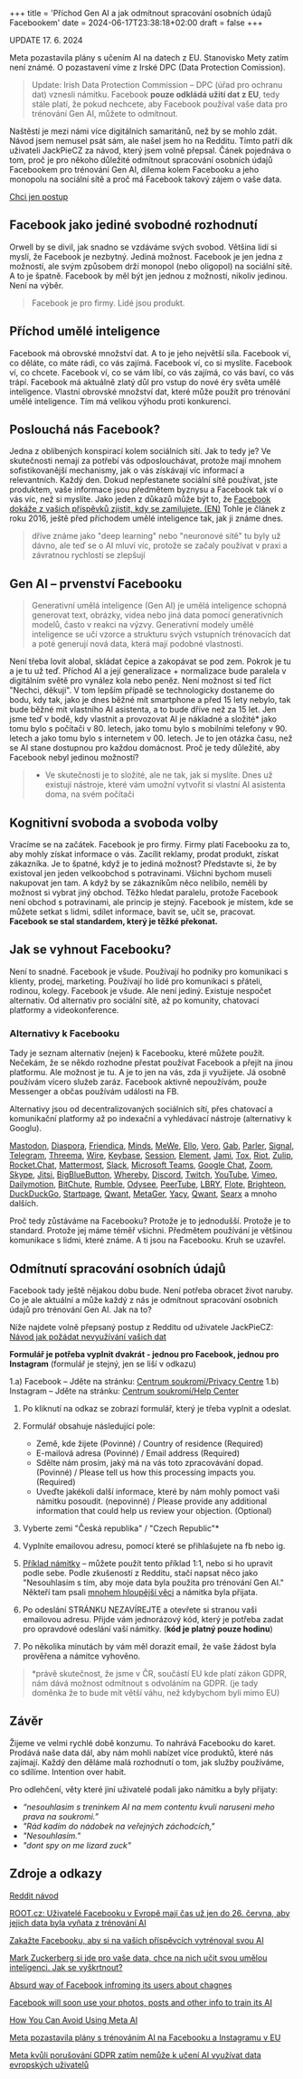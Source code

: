 +++
title = 'Příchod Gen AI a jak odmítnout spracování osobních údajů Facebookem'
date = 2024-06-17T23:38:18+02:00
draft = false
+++

UPDATE 17. 6. 2024

Meta pozastavila plány s učením AI na datech z EU. Stanovisko Mety zatím není známé. O pozastavení víme z Irské DPC (Data Protection Comission).

> Update: Irish Data Protection Commission – DPC (úřad pro ochranu dat) vznesli námitku. Facebook **pouze odkládá užití dat z EU**, tedy stále platí, že pokud nechcete, aby Facebook používal vaše data pro trénování Gen AI, můžete to odmítnout.

Naštěstí je mezi námi více digitálních samaritánů, než by se mohlo zdát. Návod jsem nemusel psát sám, ale našel jsem ho na Redditu. Tímto patří dík uživateli JackPieCZ za návod, který jsem volně přepsal. Čánek pojednáva o tom, proč je pro někoho důležité odmítnout spracování osobních údajů Facebookem pro trénování Gen AI, dilema kolem Facebooku a jeho monopolu na sociální sítě a proč má Facebook takový zájem o vaše data.

[Chci jen postup](#odmítnutí-spracování-osobních-údajů)

## Facebook jako jediné svobodné rozhodnutí

Orwell by se divil, jak snadno se vzdáváme svých svobod. Většina lidí si myslí, že Facebook je nezbytný. Jediná možnost. Facebook je jen jedna z možností, ale svým způsobem drží monopol (nebo oligopol) na sociální sítě. A to je špatně. Facebook by měl být jen jednou z možností, nikoliv jedinou. Není na výběr.

> Facebook je pro firmy. Lidé jsou produkt.

## Příchod umělé inteligence

Facebook má obrovské množství dat. A to je jeho největší síla. Facebook ví, co děláte, co máte rádi, co vás zajímá. Facebook ví, co si myslíte. Facebook ví, co chcete. Facebook ví, co se vám líbí, co vás zajímá, co vás baví, co vás trápí. Facebook má aktuálně zlatý důl pro vstup do nové éry světa umělé inteligence. Vlastní obrovské množství dat, které může použít pro trénování umělé inteligence. Tím má velikou výhodu proti konkurenci.

## Poslouchá nás Facebook?

Jedna z oblíbených konspirací kolem sociálních sítí. Jak to tedy je? Ve skutečnosti nemají za potřebí vás odposlouchávat, protože mají mnohem sofistikovanější mechanismy, jak o vás získávají víc informací a relevantních. Každý den. Dokud nepřestanete sociální sítě používat, jste produktem, vaše informace jsou předmětem byznysu a Facebook tak ví o vás víc, než si myslíte. Jako jeden z důkazů může být to, že [Facebook dokáže z vašich příspěvků zjistit, kdy se zamilujete. (EN)](https://www.forbes.com/sites/ianmorris/2016/12/31/facebook-knows-when-you-fall-in-love-and-thats-pretty-creepy/) Tohle je článek z roku 2016, ještě před příchodem umělé inteligence tak, jak ji známe dnes.
> dříve známe jako "deep learning" nebo "neuronové sítě" tu byly už dávno, ale teď se o AI mluví víc, protože se začaly používat v praxi a závratnou rychlostí se zlepšují

## Gen AI – prvenství Facebooku

> Generativní umělá inteligence (Gen AI) je umělá inteligence schopná generovat text, obrázky, videa nebo jiná data pomocí generativních modelů, často v reakci na výzvy. Generativní modely umělé inteligence se učí vzorce a strukturu svých vstupních trénovacích dat a poté generují nová data, která mají podobné vlastnosti.

Není třeba lovit alobal, skládat čepice a zakopávat se pod zem. Pokrok je tu a je tu už teď. Příchod AI a její generalizace + normalizace bude paralela v digitálním světě pro vynález kola nebo peněz. Není možnost si teď říct "Nechci, děkuji". V tom lepším případě se technologicky dostaneme do bodu, kdy tak, jako je dnes běžné mít smartphone a před 15 lety nebylo, tak bude běžné mít vlastního AI asistenta, a to bude dříve než za 15 let. Jen jsme teď v bodě, kdy vlastnit a provozovat AI je nákladné a složité* jako tomu bylo s počítači v 80. letech, jako tomu bylo s mobilními telefony v 90. letech a jako tomu bylo s internetem v 00. letech. Je to jen otázka času, než se AI stane dostupnou pro každou domácnost. Proč je tedy důležité, aby Facebook nebyl jedinou možností?

> * Ve skutečnosti je to složité, ale ne tak, jak si myslíte. Dnes už existují nástroje, které vám umožní vytvořit si vlastní AI asistenta doma, na svém počítači

## Kognitivní svoboda a svoboda volby
Vracíme se na začátek. Facebook je pro firmy. Firmy platí Facebooku za to, aby mohly získat informace o vás. Zacílit reklamy, prodat produkt, získat zákazníka. Je to špatné, když je to jediná možnost? Představte si, že by existoval jen jeden velkoobchod s potravinami. Všichni bychom museli nakupovat jen tam. A když by se zákazníkům něco nelíbilo, neměli by možnost si vybrat jiný obchod. Těžko hledat paralelu, protože Facebook není obchod s potravinami, ale princip je stejný. Facebook je místem, kde se můžete setkat s lidmi, sdílet informace, bavit se, učit se, pracovat. **Facebook se stal standardem, který je těžké překonat.**

## Jak se vyhnout Facebooku?

Není to snadné. Facebook je všude. Používají ho podniky pro komunikaci s klienty, prodej, marketing. Používají ho lidé pro komunikaci s přáteli, rodinou, kolegy. Facebook je všude. Ale není jediný. Existuje nespočet alternativ. Od alternativ pro sociální sítě, až po komunity, chatovací platformy a videokonference.

### Alternativy k Facebooku

Tady je seznam alternativ (nejen) k Facebooku, které můžete použít. Nečekám, že se někdo rozhodne přestat používat Facebook a přejít na jinou platformu. Ale možnost je tu. A je to jen na vás, zda ji využijete. Já osobně používám vícero služeb zaráz. Facebook aktivně nepoužívám, použe Messenger a občas používám události na FB.

Alternativy jsou od decentralizovaných sociálních sítí, přes chatovací a komunikační platformy až po indexační a vyhledávací nástroje (alternativy k Googlu).

[Mastodon](https://joinmastodon.org/), [Diaspora](https://diasporafoundation.org/), [Friendica](https://friendi.ca/), [Minds](https://www.minds.com/), [MeWe](https://mewe.com/), [Ello](https://en.wikipedia.org/wiki/Ello_(social_network)), [Vero](https://www.vero.co/), [Gab](https://gab.com/), [Parler](https://parler.com/), [Signal](https://signal.org/), [Telegram](https://telegram.org/), [Threema](https://threema.ch/), [Wire](https://wire.com/), [Keybase](https://keybase.io/), [Session](https://getsession.org/), [Element](https://element.io/), [Jami](https://jami.net/), [Tox](https://tox.chat/), [Riot](https://about.riot.im/), [Zulip](https://zulip.com/), [Rocket.Chat](https://rocket.chat/), [Mattermost](https://mattermost.com/), [Slack](https://slack.com/), [Microsoft Teams](https://www.microsoft.com/cs-cz/microsoft-365/microsoft-teams/group-chat-software), [Google Chat](https://workspace.google.com/products/chat/), [Zoom](https://zoom.us/), [Skype](https://www.skype.com/), [Jitsi](https://jitsi.org/), [BigBlueButton](https://bigbluebutton.org/), [Whereby](https://whereby.com/), [Discord](https://discord.com/), [Twitch](https://www.twitch.tv/), [YouTube](https://www.youtube.com/), [Vimeo](https://vimeo.com/), [Dailymotion](https://www.dailymotion.com/), [BitChute](https://www.bitchute.com/), [Rumble](https://rumble.com/), [Odysee](https://odysee.com/), [PeerTube](https://joinpeertube.org/), [LBRY](https://lbry.com/), [Flote](https://www.f6s.com/company/flote.app), [Brighteon](https://www.brighteon.com/), [DuckDuckGo](https://duckduckgo.com/), [Startpage](https://www.startpage.com/), [Qwant](https://www.qwant.com/), [MetaGer](https://metager.org/), [Yacy](https://yacy.net/), [Qwant](https://www.qwant.com/), [Searx](https://searx.github.io/searx/) a mnoho dalších.

Proč tedy zůstáváme na Facebooku? Protože je to jednodušší. Protože je to standard. Protože jej máme téměř všichni. Předmětem používání je většinou komunikace s lidmi, které známe. A ti jsou na Facebooku. Kruh se uzavřel.

## Odmítnutí spracování osobních údajů

Facebook tady ještě nějakou dobu bude. Není potřeba obracet život naruby. Co je ale aktuální a může každý z nás je odmítnout spracování osobních údajů pro trénování Gen AI. Jak na to?

Níže najdete volně přepsaný postup z Redditu od uživatele JackPieCZ: [Návod jak požádat nevyužívání vašich dat](https://www.reddit.com/r/czech/comments/1d4qc5z/facebook_a_instagram_nov%C4%9B_m%C5%AF%C5%BEe_pou%C5%BE%C3%ADvat_va%C5%A1e/)

**Formulář je potřeba vyplnit dvakrát - jednou pro Facebook, jednou pro Instagram** (formulář je stejný, jen se liší v odkazu)

1.a) Facebook – Jděte na stránku: [Centrum soukromí/Privacy Centre](https://www.facebook.com/privacy/genai)
1.b) Instagram – Jděte na stránku: [Centrum soukromí/Help Center](https://help.instagram.com/contact/233964459562201)
1) Po kliknutí na odkaz se zobrazí formulář, který je třeba vyplnit a odeslat.
2) Formulář obsahuje následující pole:
   - Země, kde žijete (Povinné) / Country of residence (Required)
   - E-mailová adresa (Povinné) / Email address (Required)
   - Sdělte nám prosím, jaký má na vás toto zpracovávání dopad. (Povinné) / Please tell us how this processing impacts you. (Required)
   - Uveďte jakékoli další informace, které by nám mohly pomoct vaši námitku posoudit. (nepovinné) / Please provide any additional information that could help us review your objection. (Optional)


3) Vyberte zemi "Česká republika" / "Czech Republic"*
4) Vyplníte emailovou adresu, pomocí které se přihlašujete na fb nebo ig.
5) [Příklad námitky](https://pastebin.com/ScakwUAi) – můžete použít tento příklad 1:1, nebo si ho upravit podle sebe. Podle zkušeností z Redditu, stačí napsat něco jako "Nesouhlasím s tím, aby moje data byla použita pro trénování Gen AI." Někteří tam psali [mnohem hloupější věci](#závěr) a námitka byla přijata.
6) Po odeslání STRÁNKU NEZAVÍREJTE a otevřete si stranou vaši emailovou adresu. Přijde vám jednorázový kód, který je potřeba zadat pro opravdové odeslání vaší námitky. (**kód je platný pouze hodinu**)
7) Po několika minutách by vám měl dorazit email, že vaše žádost byla prověřena a námitce vyhověno.

> *právě skutečnost, že jsme v ČR, součástí EU kde platí zákon GDPR, nám dává možnost odmítnout s odvoláním na GDPR. (je tady doměnka že to bude mít větší váhu, než kdybychom byli mimo EU)

## Závěr

Žijeme ve velmi rychlé době konzumu. To nahrává Facebooku do karet. Prodává naše data dál, aby nám mohli nabízet více produktů, které nás zajímají. Každý den děláme malá rozhodnutí o tom, jak služby používáme, co sdílíme. Intention over habit.

Pro odlehčení, věty které jiní uživatelé podali jako námitku a byly přijaty:
- *“nesouhlasim s treninkem AI na mem contentu kvuli naruseni meho prava na soukromi.”*
- *"Rád kadím do nádobek na veřejných záchodcích,"*
- *"Nesouhlasím."*
- *"dont spy on me lizard zuck"*

## Zdroje a odkazy

[Reddit návod](https://www.reddit.com/r/czech/comments/1d4qc5z/facebook_a_instagram_nov%C4%9B_m%C5%AF%C5%BEe_pou%C5%BE%C3%ADvat_va%C5%A1e/)

[ROOT.cz: Uživatelé Facebooku v Evropě mají čas už jen do 26. června, aby jejich data byla vyňata z trénování AI](https://www.root.cz/zpravicky/uzivatele-facebooku-v-evrope-maji-cas-uz-jen-do-26-cervna-aby-jejich-data-byla-vynata-z-trenovani-ai/)

[Zakažte Facebooku, aby si na vašich příspěvcích vytrénoval svou AI](https://www.computerworld.cz/clanky/zakazte-facebooku-aby-si-na-vasich-prispevcich-vytrenoval-svou-ai/)

[Mark Zuckerberg si jde pro vaše data, chce na nich učit svou umělou inteligenci. Jak se vyškrtnout?](https://cc.cz/mark-zuckerberg-si-jde-pro-vase-data-chce-na-nich-ucit-svou-umelou-inteligenci-jak-se-vyskrtnout/)

[Absurd way of Facebook infroming its users about chagnes](https://x.com/Tantacrul/status/1794863603964891567)

[Facebook will soon use your photos, posts and other info to train its AI](https://www.thejournal.ie/facebook-data-ai-6391876-May2024/)

[How You Can Avoid Using Meta AI](https://time.com/6983604/meta-ai-opt-out-avoid-using-tips-guidance/)

[Meta pozastavila plány s trénováním AI na Facebooku a Instagramu v EU](https://www.root.cz/zpravicky/meta-pozastavila-plany-s-trenovanim-ai-na-facebooku-a-instagramu-v-eu/)

[Meta kvůli porušování GDPR zatím nemůže k učení AI využívat data evropských uživatelů](https://www.hrot24.cz/clanek/meta-kvuli-porusovani-gdpr-zatim-nemuze-k-uceni-ai-vyuzivat-data-evropskych-uzivatelu)